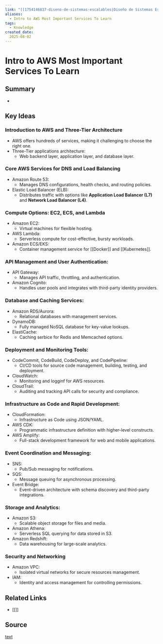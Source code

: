 ```yaml
---
link: "[[1754146837-diseno-de-sistemas-escalables|Diseño de Sistemas Escalables]]"
aliases: 
  - Intro to AWS Most Important Services To Learn
tags:
  - Knowledge
created_date:
  2025-08-02
---
```

# Intro to AWS Most Important Services To Learn
## Summary
- 

## Key Ideas
### Introduction to AWS and Three-Tier Architecture
- AWS offers hundreds of services, making it challenging to choose the right one.
- Three-Tier applications architecture:
  - Web backend layer, application layer, and database layer.

### Core AWS Services for DNS and Load Balancing
- Amazon Route 53:
  - Manages DNS configurations, health checks, and routing policies.
- Elastic Load Balancer (ELB):
  - Distributes traffic with options like **Application Load Balancer (L7)** and **Network Load Balancer (L4)**.

### Compute Options: EC2, ECS, and Lambda
- Amazon EC2:
  - Virtual machines for flexible hosting.
- AWS Lambda:
  - Serverless compute for cost-effective, bursty workloads.
- Amazon ECS/EKS:
  - Container management service for [[Docker]] and [[Kubernetes]].

### API Management and User Authentication:
- API Gateway:
  - Manages API traffic, throttling, and authentication.
- Amazon Cognito:
  - Handles user pools and integrates with third-party identity providers.

### Database and Caching Services:
- Amazon RDS/Aurora:
  - Relational databases with management services.
- DynamoDB:
  - Fully managed NoSQL database for key-value lookups.
- ElastiCache:
  - Caching serbice for Redis and Memcached options.

### Deployment and Monitoring Tools:
- CodeCommit, CodeBuild, CodeDeploy, and CodePipeline:
  - CI/CD tools for source code management, building, testing, and deployment.
- CloudWatch:
  - Monitoring and logginf for AWS resources.
- CloudTrail:
  - Auditing and tracking API calls for security and compliance.

### Infrastructure as Code and Rapid Development:
- CloudFormation:
  - Infrastructure as Code using JSON/YAML.
- AWS CDK:
  - Programmatic infrastructure definition with higher-level constructs.
- AWS Amplify:
  - Full-stack development framework for web and mobile applications.

### Event Coordination and Messaging:
- SNS:
  - Pub/Sub messaging for notifications.
- SQS:
  - Message queuing for asynchronous processing.
- Event Bridge:
  - Event-driven architecture with schema discovery and third-party integrations.

### Storage and Analytics:
- Amazon S3:
  - Scalable object storage for files and media.
- Amazon Athena:
  - Serverless SQL querying for data stored in S3.
- Amazon Redshift:
  - Data warehousing for large-scale analytics.

### Security and Networking
- Amazon VPC:
  - Isolated virtual networks for secure resources management.
- IAM:
  - Identity and access management for controlling permissions.

## Related Links
- [[]]

## Source
[text]()
